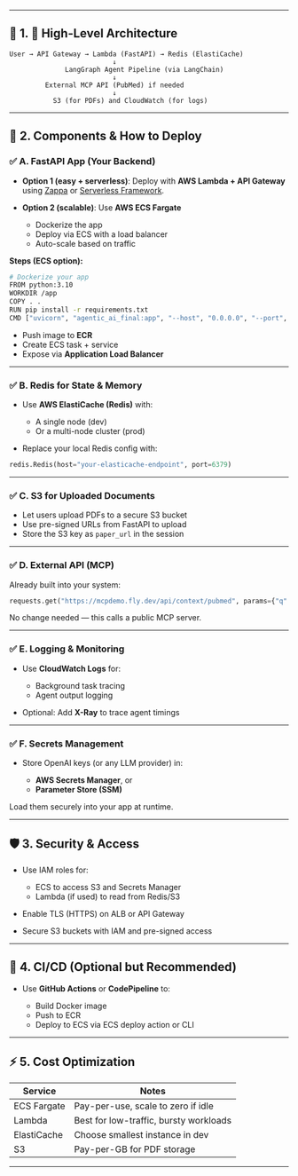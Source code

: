 

---

## 🚀 1. 🧱 High-Level Architecture

```
User → API Gateway → Lambda (FastAPI) → Redis (ElastiCache)
                          ↓
              LangGraph Agent Pipeline (via LangChain)
                          ↓
         External MCP API (PubMed) if needed
                          ↓
           S3 (for PDFs) and CloudWatch (for logs)
```

---

## 🔧 2. Components & How to Deploy

### ✅ A. **FastAPI App (Your Backend)**

* **Option 1 (easy + serverless)**: Deploy with **AWS Lambda + API Gateway** using [Zappa](https://github.com/Miserlou/Zappa) or [Serverless Framework](https://www.serverless.com/).
* **Option 2 (scalable)**: Use **AWS ECS Fargate**

  * Dockerize the app
  * Deploy via ECS with a load balancer
  * Auto-scale based on traffic

**Steps (ECS option):**

```bash
# Dockerize your app
FROM python:3.10
WORKDIR /app
COPY . .
RUN pip install -r requirements.txt
CMD ["uvicorn", "agentic_ai_final:app", "--host", "0.0.0.0", "--port", "8000"]
```

* Push image to **ECR**
* Create ECS task + service
* Expose via **Application Load Balancer**

---

### ✅ B. **Redis for State & Memory**

* Use **AWS ElastiCache (Redis)** with:

  * A single node (dev)
  * Or a multi-node cluster (prod)
* Replace your local Redis config with:

```python
redis.Redis(host="your-elasticache-endpoint", port=6379)
```

---

### ✅ C. **S3 for Uploaded Documents**

* Let users upload PDFs to a secure S3 bucket
* Use pre-signed URLs from FastAPI to upload
* Store the S3 key as `paper_url` in the session

---

### ✅ D. **External API (MCP)**

Already built into your system:

```python
requests.get("https://mcpdemo.fly.dev/api/context/pubmed", params={"q": query})
```

No change needed — this calls a public MCP server.

---

### ✅ E. **Logging & Monitoring**

* Use **CloudWatch Logs** for:

  * Background task tracing
  * Agent output logging
* Optional: Add **X-Ray** to trace agent timings

---

### ✅ F. **Secrets Management**

* Store OpenAI keys (or any LLM provider) in:

  * **AWS Secrets Manager**, or
  * **Parameter Store (SSM)**

Load them securely into your app at runtime.

---

## 🛡️ 3. Security & Access

* Use IAM roles for:

  * ECS to access S3 and Secrets Manager
  * Lambda (if used) to read from Redis/S3
* Enable TLS (HTTPS) on ALB or API Gateway
* Secure S3 buckets with IAM and pre-signed access

---

## 🧪 4. CI/CD (Optional but Recommended)

* Use **GitHub Actions** or **CodePipeline** to:

  * Build Docker image
  * Push to ECR
  * Deploy to ECS via ECS deploy action or CLI

---

## ⚡ 5. Cost Optimization

| Service     | Notes                                  |
| ----------- | -------------------------------------- |
| ECS Fargate | Pay-per-use, scale to zero if idle     |
| Lambda      | Best for low-traffic, bursty workloads |
| ElastiCache | Choose smallest instance in dev        |
| S3          | Pay-per-GB for PDF storage             |

---

